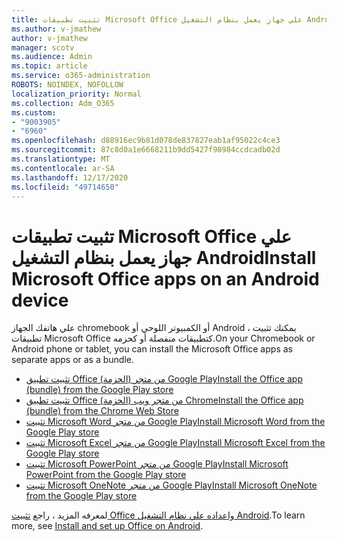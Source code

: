 ```yaml
---
title: تثبيت تطبيقات Microsoft Office علي جهاز يعمل بنظام التشغيل Android
ms.author: v-jmathew
author: v-jmathew
manager: scotv
ms.audience: Admin
ms.topic: article
ms.service: o365-administration
ROBOTS: NOINDEX, NOFOLLOW
localization_priority: Normal
ms.collection: Adm_O365
ms.custom:
- "9003905"
- "6960"
ms.openlocfilehash: d88916ec9b81d078de837827eab1af95022c4ce3
ms.sourcegitcommit: 87c8d0a1e6668211b9dd5427f98984ccdcadb02d
ms.translationtype: MT
ms.contentlocale: ar-SA
ms.lasthandoff: 12/17/2020
ms.locfileid: "49714650"
---
```

# <a name="install-microsoft-office-apps-on-an-android-device"></a><span data-ttu-id="34ae2-102">تثبيت تطبيقات Microsoft Office علي جهاز يعمل بنظام التشغيل Android</span><span class="sxs-lookup"><span data-stu-id="34ae2-102">Install Microsoft Office apps on an Android device</span></span>

<span data-ttu-id="34ae2-103">علي هاتفك الجهاز chromebook أو الكمبيوتر اللوحي أو Android ، يمكنك تثبيت تطبيقات Microsoft Office كتطبيقات منفصلة أو كحزمه.</span><span class="sxs-lookup"><span data-stu-id="34ae2-103">On your Chromebook or Android phone or tablet, you can install the Microsoft Office apps as separate apps or as a bundle.</span></span>

- [<span data-ttu-id="34ae2-104">تثبيت تطبيق Office (الحزمة) من متجر Google Play</span><span class="sxs-lookup"><span data-stu-id="34ae2-104">Install the Office app (bundle) from the Google Play store</span></span>](https://go.microsoft.com/fwlink/?linkid=2137009)
- [<span data-ttu-id="34ae2-105">تثبيت تطبيق Office (الحزمة) من متجر ويب Chrome</span><span class="sxs-lookup"><span data-stu-id="34ae2-105">Install the Office app (bundle) from the Chrome Web Store</span></span>](https://go.microsoft.com/fwlink/?linkid=2137212)
- [<span data-ttu-id="34ae2-106">تثبيت Microsoft Word من متجر Google Play</span><span class="sxs-lookup"><span data-stu-id="34ae2-106">Install Microsoft Word from the Google Play store</span></span>](https://go.microsoft.com/fwlink/?linkid=2136994)
- [<span data-ttu-id="34ae2-107">تثبيت Microsoft Excel من متجر Google Play</span><span class="sxs-lookup"><span data-stu-id="34ae2-107">Install Microsoft Excel from the Google Play store</span></span>](https://go.microsoft.com/fwlink/?linkid=2137120)
- [<span data-ttu-id="34ae2-108">تثبيت Microsoft PowerPoint من متجر Google Play</span><span class="sxs-lookup"><span data-stu-id="34ae2-108">Install Microsoft PowerPoint from the Google Play store</span></span>](https://go.microsoft.com/fwlink/?linkid=2137121)
- [<span data-ttu-id="34ae2-109">تثبيت Microsoft OneNote من متجر Google Play</span><span class="sxs-lookup"><span data-stu-id="34ae2-109">Install Microsoft OneNote from the Google Play store</span></span>](https://go.microsoft.com/fwlink/?linkid=2137211)

<span data-ttu-id="34ae2-110">لمعرفه المزيد ، راجع [تثبيت Office واعداده علي نظام التشغيل Android](https://go.microsoft.com/fwlink/?linkid=2135287).</span><span class="sxs-lookup"><span data-stu-id="34ae2-110">To learn more, see [Install and set up Office on Android](https://go.microsoft.com/fwlink/?linkid=2135287).</span></span>
